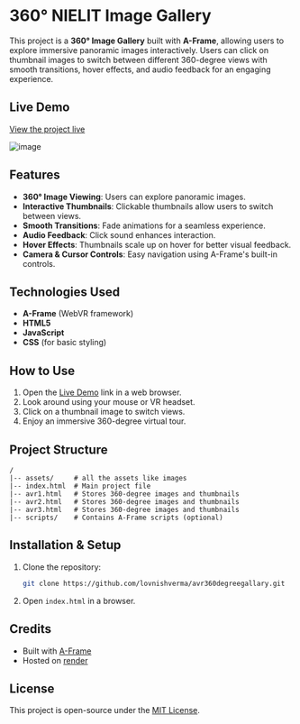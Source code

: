 # 360° NIELIT Image Gallery

This project is a **360° Image Gallery** built with **A-Frame**, allowing users to explore immersive panoramic images interactively. Users can click on thumbnail images to switch between different 360-degree views with smooth transitions, hover effects, and audio feedback for an engaging experience.

## Live Demo

[View the project live](https://avr360degreegallary.onrender.com/)

![image](https://github.com/user-attachments/assets/a7825311-0596-44b0-8b4b-918b62b50ae7)


## Features

- **360° Image Viewing**: Users can explore panoramic images.
- **Interactive Thumbnails**: Clickable thumbnails allow users to switch between views.
- **Smooth Transitions**: Fade animations for a seamless experience.
- **Audio Feedback**: Click sound enhances interaction.
- **Hover Effects**: Thumbnails scale up on hover for better visual feedback.
- **Camera & Cursor Controls**: Easy navigation using A-Frame's built-in controls.

## Technologies Used

- **A-Frame** (WebVR framework)
- **HTML5**
- **JavaScript**
- **CSS** (for basic styling)

## How to Use

1. Open the [Live Demo](https://avr360degreegallary.onrender.com/) link in a web browser.
2. Look around using your mouse or VR headset.
3. Click on a thumbnail image to switch views.
4. Enjoy an immersive 360-degree virtual tour.

## Project Structure

```
/
|-- assets/     # all the assets like images
|-- index.html  # Main project file
|-- avr1.html   # Stores 360-degree images and thumbnails
|-- avr2.html   # Stores 360-degree images and thumbnails
|-- avr3.html   # Stores 360-degree images and thumbnails
|-- scripts/    # Contains A-Frame scripts (optional)
```

## Installation & Setup

1. Clone the repository:
   ```sh
   git clone https://github.com/lovnishverma/avr360degreegallary.git
   ```
2. Open `index.html` in a browser.

## Credits

- Built with [A-Frame](https://aframe.io/)
- Hosted on [render](https://render.com/)

## License

This project is open-source under the [MIT License](LICENSE).

